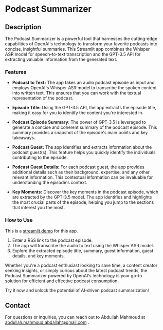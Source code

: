 # Podcast Summarizer

## Description

The Podcast Summarizer is a powerful tool that harnesses the cutting-edge capabilities of OpenAI's technology to transform your favorite podcasts into concise, insightful summaries. This Streamlit app combines the Whisper ASR model for speech-to-text transcription and the GPT-3.5 API for extracting valuable information from the generated text.

### Features

- **Podcast to Text:** The app takes an audio podcast episode as input and employs OpenAI's Whisper ASR model to transcribe the spoken content into written text. This ensures that you can work with the textual representation of the podcast.

- **Episode Title:** Using the GPT-3.5 API, the app extracts the episode title, making it easy for you to identify the content you're interested in.

- **Podcast Episode Summary:** The power of GPT-3.5 is leveraged to generate a concise and coherent summary of the podcast episode. This summary provides a snapshot of the episode's main points and key takeaways.

- **Podcast Guest:** The app identifies and extracts information about the podcast guest(s). This feature helps you quickly identify the individuals contributing to the episode.

- **Podcast Guest Details:** For each podcast guest, the app provides additional details such as their background, expertise, and any other relevant information. This contextual information can be invaluable for understanding the episode's context.

- **Key Moments:** Discover the key moments in the podcast episode, which are extracted by the GPT-3.5 model. The app identifies and highlights the most crucial parts of the episode, helping you jump to the sections that interest you the most.

### How to Use

This is a [streamlit demo](https://podcastfrontendpy-oyzbtyitq7mgvvmsh6qjqj.streamlit.app/) for this app.

1. Enter a RSS link to the podcast episode.
2. The app will transcribe the audio to text using the Whisper ASR model.
3. Explore the extracted episode title, summary, guest information, guest details, and key moments.

Whether you're a podcast enthusiast looking to save time, a content creator seeking insights, or simply curious about the latest podcast trends, the Podcast Summarizer powered by OpenAI's technology is your go-to solution for efficient and effective podcast consumption.

Try it now and unlock the potential of AI-driven podcast summarization!

## Contact

For questions or inquiries, you can reach out to Abdullah Mahmoud at abdullah.mahmoud.abdallah@gmail.com
.
